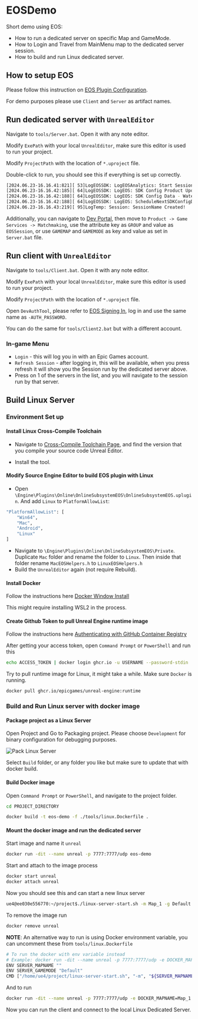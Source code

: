 # EOSDemo

Short demo using EOS:

- How to run a dedicated server on specific Map and GameMode.
- How to Login and Travel from MainMenu map to the dedicated server session.
- How to build and run Linux dedicated server.

## How to setup EOS

Please follow this instruction on [EOS Plugin Configuration](https://dev.epicgames.com/community/learning/courses/1px/unreal-engine-the-eos-online-subsystem-oss-plugin/mMoq/unreal-engine-plugin-configuration).

For demo purposes please use `Client` and `Server` as artifact names.

## Run dedicated server with `UnrealEditor`

Navigate to `tools/Server.bat`. Open it with any note editor.

Modify `ExePath` with your local `UnrealEditor`, make sure this editor is used to run your project.

Modify `ProjectPath` with the location of `*.uproject` file.

Double-click to run, you should see this if everything is set up correctly.

```sh
[2024.06.23-16.16.41:821][ 53]LogEOSSDK: LogEOSAnalytics: Start Session (User: ...)
[2024.06.23-16.16.42:185][ 64]LogEOSSDK: LogEOS: SDK Config Product Update Request Successful, Time: 10.484439
[2024.06.23-16.16.42:188][ 64]LogEOSSDK: LogEOS: SDK Config Data - Watermark: 947546383
[2024.06.23-16.16.42:188][ 64]LogEOSSDK: LogEOS: ScheduleNextSDKConfigDataUpdate - Time: 10.484439, Update Interval: 323.480347
[2024.06.23-16.16.43:219][ 95]LogTemp: Session: SessionName Created!
```

Additionally, you can navigate to [Dev Portal](https://dev.epicgames.com/portal/en-US/), then move to `Product -> Game Services -> Matchmaking`, use the attribute key as `GROUP` and value as `EOSSession`, or use `GAMEMAP` and `GAMEMODE` as key and value as set in `Server.bat` file.

## Run client with `UnrealEditor`

Navigate to `tools/Client.bat`. Open it with any note editor.

Modify `ExePath` with your local `UnrealEditor`, make sure this editor is used to run your project.

Modify `ProjectPath` with the location of `*.uproject` file.

Open `DevAuthTool`, please refer to [EOS Signing In](https://dev.epicgames.com/community/learning/courses/1px/unreal-engine-the-eos-online-subsystem-oss-plugin/9VyP/unreal-engine-signing-in), log in and use the same name as `-AUTH_PASSWORD`.

You can do the same for `tools/Client2.bat` but with a different account.

### In-game Menu

- `Login` - this will log you in with an Epic Games account.
- `Refresh Session` - after logging in, this will be available, when you press refresh it will show you the Session run by the dedicated server above.
- Press on 1 of the servers in the list, and you will navigate to the session run by that server.

## Build Linux Server

### Environment Set up

#### Install Linux Cross-Compile Toolchain

- Navigate to [Cross-Compile Toolchain Page](https://dev.epicgames.com/documentation/en-us/unreal-engine/linux-development-requirements-for-unreal-engine?application_version=5.4), and find the version that you compile your source code Unreal Editor.

- Install the tool.

#### Modify Source Engine Editor to build EOS plugin with Linux

- Open `\Engine\Plugins\Online\OnlineSubsystemEOS\OnlineSubsystemEOS.uplugin`. And add `Linux` to `PlatformAllowList`:

```sh
"PlatformAllowList": [
	"Win64",
	"Mac",
	"Android",
	"Linux"
]
```

- Navigate to `\Engine\Plugins\Online\OnlineSubsystemEOS\Private`. Duplicate `Mac` folder and rename the folder to `Linux`. Then inside that folder rename `MacEOSHelpers.h` to `LinuxEOSHelpers.h`
- Build the `UnrealEditor` again (not require Rebuild).

#### Install Docker

Follow the instructions here [Docker Window Install](https://docs.docker.com/desktop/install/windows-install/)

This might require installing WSL2 in the process.

#### Create Github Token to pull Unreal Engine runtime image

Follow the instructions here [Authenticating with GitHub Container Registry](https://dev.epicgames.com/documentation/en-us/unreal-engine/quick-start-guide-for-using-container-images-in-unreal-engine?application_version=5.4)

After getting your access token, open `Command Prompt` or `PowerShell` and run this

```sh
echo ACCESS_TOKEN | docker login ghcr.io -u USERNAME --password-stdin
```

Try to pull runtime image for Linux, it might take a while. Make sure `Docker` is running.

```sh
docker pull ghcr.io/epicgames/unreal-engine:runtime
```

### Build and Run Linux server with docker image

#### Package project as a Linux Server

Open Project and Go to Packaging project. Please choose `Development` for binary configuration for debugging purposes.

![Pack Linux Server](./doc-images/pack-linux-server.png)

Select `Build` folder, or any folder you like but make sure to update that with docker build.

#### Build Docker image

Open `Command Prompt` or `PowerShell`, and navigate to the project folder.

```sh
cd PROJECT_DIRECTORY
```

```sh
docker build -t eos-demo -f ./tools/linux.Dockerfile .
```

#### Mount the docker image and run the dedicated server

Start image and name it `unreal`

```sh
docker run -dit --name unreal -p 7777:7777/udp eos-demo
```

Start and attach to the image process

```sh
docker start unreal
docker attach unreal
```

Now you should see this and can start a new linux server
```sh
ue4@ee030e556770:~/project$./linux-server-start.sh -m Map_1 -g Default
```

To remove the image run
```sh
docker remove unreal
```

**NOTE**: An alternative way to run is using Docker environment variable, you can uncomment these from `tools/linux.Dockerfile`

```sh
# To run the docker with env variable instead
# Example: docker run -dit --name unreal -p 7777:7777/udp -e DOCKER_MAPNAME=Map_1 -e DOCKER_GAMEMODE=Default [IMAGE_NAME]
ENV SERVER_MAPNAME ""
ENV SERVER_GAMEMODE "Default"
CMD ["/home/ue4/project/linux-server-start.sh", "-m", "${SERVER_MAPNAME}", "-g", "${SERVER_GAMEMODE}"]
```

And to run

```sh
docker run -dit --name unreal -p 7777:7777/udp -e DOCKER_MAPNAME=Map_1 -e DOCKER_GAMEMODE=Default eos-demo
```

Now you can run the client and connect to the local Linux Dedicated Server.
